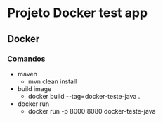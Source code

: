 # Projeto Docker test app

## Docker

### Comandos

- maven
  - mvn clean install
- build image
  - docker build --tag=docker-teste-java .
- docker run
  - docker run -p 8000:8080 docker-teste-java